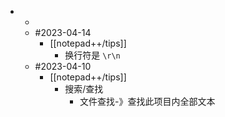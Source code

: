 -
	-
	- #2023-04-14
		- [[notepad++/tips]]
			- 换行符是 `\r\n`
	- #2023-04-10
		- [[notepad++/tips]]
			- 搜索/查找
				- 文件查找-》查找此项目内全部文本